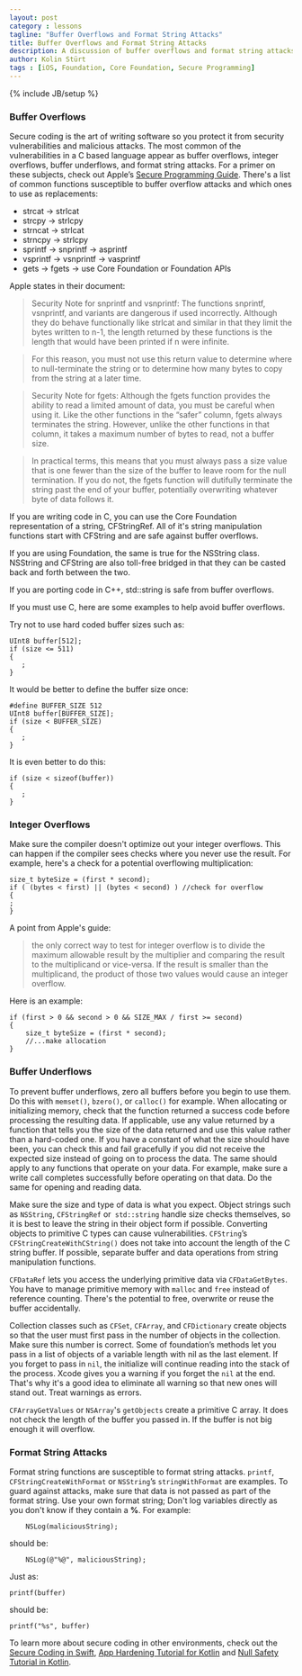 ```yaml
---
layout: post
category : lessons
tagline: "Buffer Overflows and Format String Attacks"
title: Buffer Overflows and Format String Attacks
description: A discussion of buffer overflows and format string attacks
author: Kolin Stürt
tags : [iOS, Foundation, Core Foundation, Secure Programming]
---
```

{% include JB/setup %}

### Buffer Overflows

Secure coding is the art of writing software so you protect it from security vulnerabilities and malicious attacks. The most common of the vulnerabilities in a C based language appear as buffer overflows, integer overflows, buffer underflows, and format string attacks. For a primer on these subjects, check out Apple’s [Secure Programming Guide](https://developer.apple.com/library/mac/documentation/security/conceptual/SecureCodingGuide/Articles/SecurityGuidelines.html#//apple_ref/doc/uid/TP40009511-SW1). There's a list of common functions susceptible to buffer overflow attacks and which ones to use as replacements:

* strcat -> strlcat
* strcpy -> strlcpy
* strncat -> strlcat
* strncpy -> strlcpy
* sprintf -> snprintf -> asprintf
* vsprintf -> vsnprintf -> vasprintf
* gets -> fgets -> use Core Foundation or Foundation APIs

Apple states in their document:

> Security Note for snprintf and vsnprintf: The functions snprintf, vsnprintf, and variants are 	dangerous if used incorrectly. Although they do behave functionally like strlcat and similar in 	that they limit the bytes written to n-1, the length returned by these functions is the length 	that would have been printed if n were infinite.
	
> For this reason, you must not use this return value to determine where to null-terminate the string or to determine how many bytes to copy from the string at a later time.
	
> Security Note for fgets: Although the fgets function provides the ability to read a limited amount of data, you must be careful when using it. Like the other functions in the “safer” column, fgets always terminates the string. However, unlike the other functions in that column, it takes a maximum number of bytes to read, not a buffer size.
	
> In practical terms, this means that you must always pass a size value that is one fewer than the size of the buffer to leave room for the null termination. If you do not, the fgets function will dutifully terminate the string past the end of your buffer, potentially overwriting whatever byte of data follows it.

If you are writing code in C, you can use the Core Foundation representation of a string, CFStringRef. All of it's string manipulation functions start with CFString and are safe against buffer overflows.

If you are using Foundation, the same is true for the NSString class. NSString and CFString are also toll-free bridged in that they can be casted back and forth between the two.

If you are porting code in C++, std::string is safe from buffer overflows.

If you must use C, here are some examples to help avoid buffer overflows.

Try not to use hard coded buffer sizes such as:

	UInt8 buffer[512];
	if (size <= 511) 
	{
	   ;
	}


It would be better to define the buffer size once:

	#define BUFFER_SIZE 512
	UInt8 buffer[BUFFER_SIZE];
	if (size < BUFFER_SIZE) 
	{
	   ;
	}
	
	
It is even better to do this:

	if (size < sizeof(buffer)) 
	{
	   ;
	}


### Integer Overflows

Make sure the compiler doesn't optimize out your integer overflows. This can happen if the compiler sees checks where you never use the result. For example, here's a check for a potential overflowing multiplication:

    size_t byteSize = (first * second);
    if ( (bytes < first) || (bytes < second) ) //check for overflow
    {
	;
    }

A point from Apple's guide:

>the only correct way to test for integer overflow is to divide the maximum allowable result by the multiplier and comparing the result to the multiplicand or vice-versa. If the result is smaller than the multiplicand, the product of those two values would cause an integer overflow.

Here is an example:

	if (first > 0 && second > 0 && SIZE_MAX / first >= second) 
	{
	    size_t byteSize = (first * second);
	    //...make allocation
	}



### Buffer Underflows

To prevent buffer underflows, zero all buffers before you begin to use them. Do this with `memset()`, `bzero()`, or `calloc()` for example. When allocating or initializing memory, check that the function returned a success code before processing the resulting data. If applicable, use any value returned by a function that tells you the size of the data returned and use this value rather than a hard-coded one. If you have a constant of what the size should have been, you can check this and fail gracefully if you did not receive the expected size instead of going on to process the data. The same should apply to any functions that operate on your data. For example, make sure a write call completes successfully before operating on that data. Do the same for opening and reading data. 

Make sure the size and type of data is what you expect. Object strings such as `NSString`, `CFStringRef` or` std::string` handle size checks themselves, so it is best to leave the string in their object form if possible. Converting objects to primitive C types can cause vulnerabilities. `CFString`’s `CFStringCreateWithCString()` does not take into account the length of the C string buffer. If possible, separate buffer and data operations from string manipulation functions.

`CFDataRef` lets you access the underlying primitive data via `CFDataGetBytes`. You have to manage primitive memory with `malloc` and `free` instead of reference counting. There's the potential to free, overwrite or reuse the buffer accidentally.

Collection classes such as `CFSet`, `CFArray`, and `CFDictionary` create objects so that the user must first pass in the number of objects in the collection. Make sure this number is correct. Some of foundation’s methods let you pass in a list of objects of a variable length with nil as the last element. If you forget to pass in `nil`, the initialize will continue reading into the stack of the process. Xcode gives you a warning if you forget the `nil` at the end. That's why it's a good idea to eliminate all warning so that new ones will stand out. Treat warnings as errors.

`CFArrayGetValues` or `NSArray`'s `getObjects` create a primitive C array. It does not check the length of the buffer you passed in. If the buffer is not big enough it will overflow.

### Format String Attacks

Format string functions are susceptible to format string attacks. `printf`, `CFStringCreateWithFormat` or `NSString`’s `stringWithFormat` are examples. To guard against attacks, make sure that data is not passed as part of the format string. Use your own format string; Don't log variables directly as you don't know if they contain a **%**. For example:

        NSLog(maliciousString);
	
should be:

        NSLog(@"%@", maliciousString);
	
Just as:
	
	printf(buffer)
	
should be:
	
	printf("%s", buffer)


To learn more about secure coding in other environments, check out the [Secure Coding in Swift](http://code.tutsplus.com/tutorials/secure-coding-in-swift-4--cms-29835), [App Hardening Tutorial for Kotlin](https://www.raywenderlich.com/6294778-app-hardening-tutorial-for-android-with-kotlin) and [Null Safety Tutorial in Kotlin](https://www.raywenderlich.com/436090-null-safety-tutorial-in-kotlin-best-practices).
